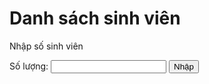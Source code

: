 <html>
<head>
<h1> Danh sách sinh viên </h1>
</head>

  
<body>
<p>Nhập số sinh viên</p>
Số lượng: <input type="text" id="myText" value="">
<button onclick="myFunction()"> Nhập </button>
<script>
function myFunction() {
var x = document.getElementById("myText").value;
var y = 1;
  while(y <= x){
    document.write ("<p>Mã sinh viên</p>");
    document.write ("<p>Họ và tên</p>");
    document.write ("Ngày tháng năm sinh");
    document.write ("Lớp học");
    document.write ("Điểm GPA");
    y++;
}
}
</script>

</body>
</html>
